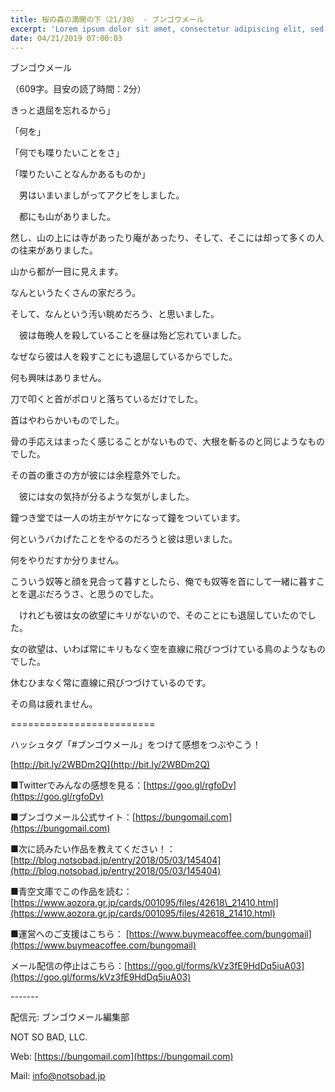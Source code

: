 ```yaml
---
title: 桜の森の満開の下（21/30） - ブンゴウメール
excerpt: 'Lorem ipsum dolor sit amet, consectetur adipiscing elit, sed do eiusmod tempor incididunt ut labore et dolore magna aliqua. Praesent elementum facilisis leo vel fringilla est ullamcorper eget. At imperdiet dui accumsan sit amet nulla facilisi morbi tempus.'
date: 04/21/2019 07:00:03
---
```


ブンゴウメール

（609字。目安の読了時間：2分）

きっと退屈を忘れるから」

「何を」

「何でも喋りたいことをさ」

「喋りたいことなんかあるものか」

　男はいまいましがってアクビをしました。

　都にも山がありました。

然し、山の上には寺があったり庵があったり、そして、そこには却って多くの人の往来がありました。

山から都が一目に見えます。

なんというたくさんの家だろう。

そして、なんという汚い眺めだろう、と思いました。

　彼は毎晩人を殺していることを昼は殆ど忘れていました。

なぜなら彼は人を殺すことにも退屈しているからでした。

何も興味はありません。

刀で叩くと首がポロリと落ちているだけでした。

首はやわらかいものでした。

骨の手応えはまったく感じることがないもので、大根を斬るのと同じようなものでした。

その首の重さの方が彼には余程意外でした。

　彼には女の気持が分るような気がしました。

鐘つき堂では一人の坊主がヤケになって鐘をついています。

何というバカげたことをやるのだろうと彼は思いました。

何をやりだすか分りません。

こういう奴等と顔を見合って暮すとしたら、俺でも奴等を首にして一緒に暮すことを選ぶだろうさ、と思うのでした。

　けれども彼は女の欲望にキリがないので、そのことにも退屈していたのでした。

女の欲望は、いわば常にキリもなく空を直線に飛びつづけている鳥のようなものでした。

休むひまなく常に直線に飛びつづけているのです。

その鳥は疲れません。

\=========================

ハッシュタグ「#ブンゴウメール」をつけて感想をつぶやこう！　

[http://bit.ly/2WBDm2Q](http://bit.ly/2WBDm2Q)

■Twitterでみんなの感想を見る：[https://goo.gl/rgfoDv](https://goo.gl/rgfoDv)

■ブンゴウメール公式サイト：[https://bungomail.com](https://bungomail.com)

■次に読みたい作品を教えてください！：[http://blog.notsobad.jp/entry/2018/05/03/145404](http://blog.notsobad.jp/entry/2018/05/03/145404)

■青空文庫でこの作品を読む：[https://www.aozora.gr.jp/cards/001095/files/42618\_21410.html](https://www.aozora.gr.jp/cards/001095/files/42618_21410.html)

■運営へのご支援はこちら： [https://www.buymeacoffee.com/bungomail](https://www.buymeacoffee.com/bungomail)

メール配信の停止はこちら：[https://goo.gl/forms/kVz3fE9HdDq5iuA03](https://goo.gl/forms/kVz3fE9HdDq5iuA03)

\-------

配信元: ブンゴウメール編集部

NOT SO BAD, LLC.

Web: [https://bungomail.com](https://bungomail.com)

Mail: info@notsobad.jp